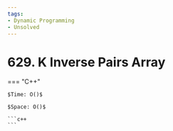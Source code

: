 ```yaml
---
tags:
- Dynamic Programming
- Unsolved
---
```



# 629. K Inverse Pairs Array

=== "C++"

    $Time: O()$

    $Space: O()$

    ```c++
    ```